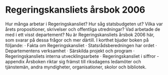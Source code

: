 # Regeringskansliets årsbok 2006

Hur många arbetar i Regeringskansliet? Hur såg statsbudgeten ut? Vilka var årets propositioner, skrivelser och offentliga utredningar? Vad arbetade de med i ett visst departement?
Nu är Regeringskansliets årsbok 2006 här, som svarar på dessa frågor och mer därtill. I korthet bjuder boken på följande:
· Fakta om Regeringskansliet
· Statsrådsberedningen har ordet
· Departementens verksamhet
· Särskilda projekt och program
· Regeringskansliets interna utvecklingsarbete
· Regeringskansliet i siffror - appendix
Årsboken riktar sig främst till riksdagens ledamöter och tjänstemän, andra myndigheter, organisationer, skolor och bibliotek.
